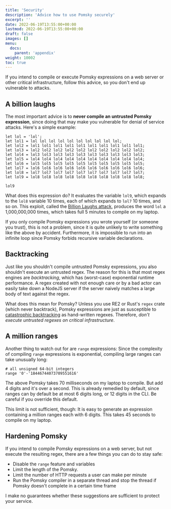 ```yaml
---
title: 'Security'
description: 'Advice how to use Pomsky securely'
excerpt: ''
date: 2022-06-19T13:55:00+00:00
lastmod: 2022-06-19T13:55:00+00:00
draft: false
images: []
menu:
  docs:
    parent: 'appendix'
weight: 10002
toc: true
---
```


If you intend to compile or execute Pomsky expressions on a web server or other critical
infrastructure, follow this advice, so you don't end up vulnerable to attacks.

## A billion laughs

The most important advice is to **never compile an untrusted Pomsky expression**, since doing that
may make you vulnerable for denial of service attacks. Here's a simple example:

```pomsky
let lol = 'lol';
let lol1 = lol lol lol lol lol lol lol lol lol lol;
let lol2 = lol1 lol1 lol1 lol1 lol1 lol1 lol1 lol1 lol1 lol1;
let lol3 = lol2 lol2 lol2 lol2 lol2 lol2 lol2 lol2 lol2 lol2;
let lol4 = lol3 lol3 lol3 lol3 lol3 lol3 lol3 lol3 lol3 lol3;
let lol5 = lol4 lol4 lol4 lol4 lol4 lol4 lol4 lol4 lol4 lol4;
let lol6 = lol5 lol5 lol5 lol5 lol5 lol5 lol5 lol5 lol5 lol5;
let lol7 = lol6 lol6 lol6 lol6 lol6 lol6 lol6 lol6 lol6 lol6;
let lol8 = lol7 lol7 lol7 lol7 lol7 lol7 lol7 lol7 lol7 lol7;
let lol9 = lol8 lol8 lol8 lol8 lol8 lol8 lol8 lol8 lol8 lol8;

lol9
```

What does this expression do? It evaluates the variable `lol9`, which expands to the `lol8` variable
10 times, each of which expands to `lol7` 10 times, and so on. This exploit, called the
[Billion Laughs attack](https://en.wikipedia.org/wiki/Billion_laughs_attack), produces the word
`lol` a 1,000,000,000 times, which takes full 5 minutes to compile on my laptop.

If you only compile Pomsky expressions you wrote yourself (or someone you trust), this is not a
problem, since it is quite unlikely to write something like the above by accident. Furthermore, it
is impossible to run into an infinite loop since Pomsky forbids recursive variable declarations.

## Backtracking

Just like you shouldn't compile untrusted Pomsky expressions, you also shouldn't execute an untrusted
regex. The reason for this is that most regex engines are _backtracking_, which has (worst-case)
exponential runtime performance. A regex created with not enough care or by a bad actor can easily
take down a NodeJS server if the server naively matches a large body of text against the regex.

What does this mean for Pomsky? Unless you use RE2 or Rust's `regex` crate (which never backtrack),
Pomsky expressions are just as susceptible to
[catastrophic backtracking](https://www.regular-expressions.info/catastrophic.html) as hand-written
regexes. Therefore, _don't execute untrusted regexes on critical infrastructure_.

## A million ranges

Another thing to watch out for are `range` expressions: Since the complexity of compiling `range`
expressions is exponential, compiling large ranges can take unusually long:

```pomsky
# all unsigned 64-bit integers
range '0'-'18446744073709551616'
```

The above Pomsky takes 70 milliseconds on my laptop to compile. But add 4 digits and it's over a
second. This is already remedied by default, since ranges can by default be at most 6 digits long,
or 12 digits in the CLI. Be careful if you override this default.

This limit is not sufficient, though: It is easy to generate an expression containing a million
ranges each with 6 digits. This takes 45 seconds to compile on my laptop.

## Hardening Pomsky

If you intend to compile Pomsky expressions on a web server, but not execute the resulting regex,
there are a few things you can do to stay safe:

- Disable the `range` feature and variables
- Limit the length of the Pomsky.
- Limit the number of HTTP requests a user can make per minute
- Run the Pomsky compiler in a separate thread and stop the thread if Pomsky doesn't complete
  in a certain time frame

I make no guarantees whether these suggestions are sufficient to protect your service.
